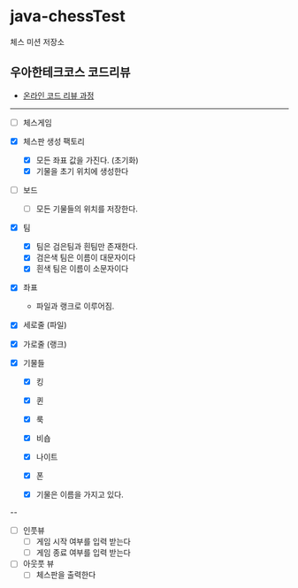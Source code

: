 # java-chessTest

체스 미션 저장소

## 우아한테크코스 코드리뷰

- [온라인 코드 리뷰 과정](https://github.com/woowacourse/woowacourse-docs/blob/master/maincourse/README.md)

---
- [ ] 체스게임

- [x] 체스판 생성 팩토리
  - [x] 모든 좌표 값을 가진다. (초기화)
  - [x] 기물을 초기 위치에 생성한다

- [ ] 보드
  - [ ] 모든 기물들의 위치를 저장한다.

  
- [x] 팀
  - [x] 팀은 검은팀과 흰팀만 존재한다.
  - [x] 검은색 팀은 이름이 대문자이다
  - [x] 흰색 팀은 이름이 소문자이다

- [x] 좌표
  - 파일과 랭크로 이루어짐.

- [x] 세로줄 (파일)
- [x] 가로줄 (랭크)

- [x] 기물들 
  - [x] 킹
  - [x] 퀸
  - [x] 룩
  - [x] 비숍 
  - [x] 나이트
  - [x] 폰

  - [x] 기물은 이름을 가지고 있다.

--

- [ ] 인풋뷰
  - [ ] 게임 시작 여부를 입력 받는다
  - [ ] 게임 종료 여부를 입력 받는다

- [ ] 아웃풋 뷰
  - [ ] 체스판을 출력한다
